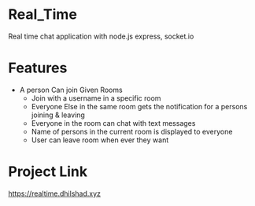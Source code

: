 # Real_Time
Real time chat application with node.js express, socket.io

# Features

- A person Can join Given Rooms
  - Join with a username in a specific room  
  - Everyone Else in the same room gets the notification for a persons joining & leaving
  - Everyone in the room can chat with text messages
  - Name of persons in the current room is displayed to everyone
  - User can leave room when ever they want

# Project Link

https://realtime.dhilshad.xyz
